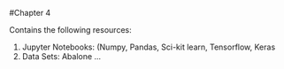 #Chapter 4

Contains the following resources: 

1. Jupyter Notebooks:  (Numpy, Pandas, Sci-kit learn, Tensorflow, Keras
2. Data Sets: Abalone ...
